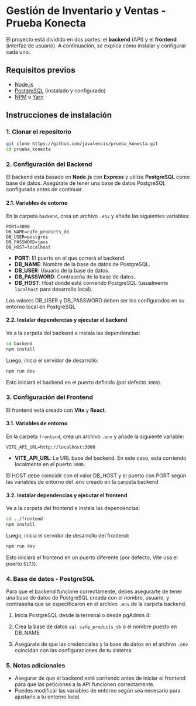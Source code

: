 # Gestión de Inventario y Ventas - Prueba Konecta

El proyecto está dividido en dos partes: el **backend** (API) y el **frontend** (interfaz de usuario). A continuación, se explica cómo instalar y configurar cada uno.

## Requisitos previos

- [Node.js](https://nodejs.org/) 
- [PostgreSQL](https://www.postgresql.org/) (instalado y configurado)
- [NPM](https://www.npmjs.com/) o [Yarn](https://yarnpkg.com/)

## Instrucciones de instalación

### 1. Clonar el repositorio

```bash
git clone https://github.com/javalencis/prueba_konecta.git
cd prueba_konecta
```

### 2. Configuración del Backend

El backend está basado en **Node.js** con **Express** y utiliza **PostgreSQL** como base de datos. Asegúrate de tener una base de datos PostgreSQL configurada antes de continuar.

#### 2.1. Variables de entorno

En la carpeta `backend`, crea un archivo `.env` y añade las siguientes variables:

```env
PORT=3000
DB_NAME=cafe_products_db
DB_USER=postgres
DB_PASSWORD=javs
DB_HOST=localhost
```

- **PORT**: El puerto en el que correrá el backend.
- **DB_NAME**: Nombre de la base de datos de PostgreSQL.
- **DB_USER**: Usuario de la base de datos.
- **DB_PASSWORD**: Contraseña de la base de datos.
- **DB_HOST**: Host donde está corriendo PostgreSQL (usualmente `localhost` para desarrollo local).

Los valores DB_USER y DB_PASSWORD deben ser los configurados en su entorno local en PostgreSQL

#### 2.2. Instalar dependencias y ejecutar el backend

Ve a la carpeta del backend e instala las dependencias:

```bash
cd backend
npm install
```

Luego, inicia el servidor de desarrollo:

```bash
npm run dev
```

Esto iniciará el backend en el puerto definido (por defecto `3000`).

### 3. Configuración del Frontend

El frontend está creado con **Vite** y **React**.

#### 3.1. Variables de entorno

En la carpeta `frontend`, crea un archivo `.env` y añade la siguiente variable:

```env
VITE_API_URL=http://localhost:3000
```

- **VITE_API_URL**: La URL base del backend. En este caso, está corriendo localmente en el puerto `3000`.

El HOST debe coincidir con el valor DB_HOST y el puerto con PORT según las variables de entorno del .env creado en la carpeta backend

#### 3.2. Instalar dependencias y ejecutar el frontend

Ve a la carpeta del frontend e instala las dependencias:

```bash
cd ../frontend
npm install
```

Luego, inicia el servidor de desarrollo del frontend:

```bash
npm run dev
```

Esto iniciará el frontend en un puerto diferente (por defecto, Vite usa el puerto `5173`).

### 4. Base de datos - PostgreSQL

Para que el backend funcione correctamente, debes asegurarte de tener una base de datos de PostgreSQL creada con el nombre, usuario, y contraseña que se especificaron en el archivo `.env` de la carpeta backend.

1. Inicia PostgreSQL desde la terminal o desde pgAdmin 4:
   
2. Crea la base de datos ```sql cafe_products_db``` o el nombre puesto en DB_NAME
  
3. Asegúrate de que las credenciales y la base de datos en el archivo `.env` coincidan con las configuraciones de tu sistema.

### 5. Notas adicionales

- Asegurar de que el backend esté corriendo antes de iniciar el frontend para que las peticiones a la API funcionen correctamente.
- Puedes modificar las variables de entorno según sea necesario para ajustarlo a tu entorno local.

